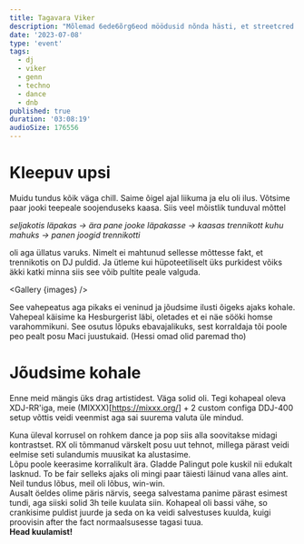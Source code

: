 ```yaml
---
title: Tagavara Viker
description: "Mõlemad 6ede6õrg6eod möödusid nõnda hästi, et streetcred lendab lakke. Nii saimegi Vikerpeol genni alla korusele seti. Plaanitud DJd ei saanud tulla ja soovitusega tuligi postkasti pakkumine."
date: '2023-07-08'
type: 'event'
tags:
  - dj
  - viker
  - genn
  - techno
  - dance
  - dnb
published: true
duration: '03:08:19'
audioSize: 176556
---
```


<script>
 import pic1 from '$lib/assets/2023-07-08_1.jpg?run'
 import pic2 from '$lib/assets/2023-07-08_2.jpg?run'
 import Gallery from '$lib/components/Gallery.svelte';

 const images = [{ src:pic1, alt:"Mõlemad monospacee liikmed tänaval. RX kükitab paremal pool ja avab nüüdseks poolikut siidri purki. Vasakul pool hoiab Mimmu kleepuvat DJ pulti." }]
 const images2 = [{src: pic2, alt:'Prodhannese tehtud selfie, mille taustal on mõlemad monospacee liikmed.' }]
    
</script>

# Kleepuv upsi

Muidu tundus kõik väga chill. Saime õigel ajal liikuma ja elu oli ilus. Võtsime
paar jooki teepeale soojenduseks kaasa. Siis veel mõistlik tunduval mõttel

_seljakotis läpakas -> ära pane jooke läpakasse -> kaasas trennikott kuhu mahuks
-> panen joogid trennikotti_

oli aga üllatus varuks. Nimelt ei mahtunud sellesse mõttesse fakt, et
trennikotis on DJ puldid. Ja ütleme kui hüpoteetiliselt üks purkidest võiks äkki
katki minna siis see võib pultite peale valguda.

<Gallery {images} />

See vahepeatus aga pikaks ei veninud ja jõudsime ilusti õigeks ajaks kohale.  
Vahepeal käisime ka Hesburgerist läbi, oletades et ei näe sööki homse
varahommikuni. See osutus lõpuks ebavajalikuks, sest korraldaja tõi poole peo
pealt posu Maci juustukaid. (Hessi omad olid paremad tho)

# Jõudsime kohale

Enne meid mängis üks drag artistidest. Väga solid oli. Tegi kohapeal oleva
XDJ-RR'iga, meie (MIXXX)[https://mixxx.org/] + 2 custom configa DDJ-400 setup
võttis veidi veenmist aga sai suurema valuta üle mindud.

<Gallery images={images2} />

Kuna üleval korrusel on rohkem dance ja pop siis alla soovitakse midagi
kontrastset. RX oli tõmmanud värskelt posu uut tehnot, millega pärast veidi
eelmise seti sulandumis muusikat ka alustasime.  
Lõpu poole keerasime korralikult ära. Gladde Palingut pole kuskil nii edukalt
lasknud. To be fair selleks ajaks oli mingi paar täiesti läinud vana alles aint.
Neil tundus lõbus, meil oli lõbus, win-win.  
Ausalt öeldes olime päris närvis, seega salvestama panime pärast esimest tundi,
aga siiski solid 3h teile kuulata siin. Kohapeal oli bassi vähe, so crankisime
puldist juurde ja seda on ka veidi salvestuses kuulda, kuigi proovisin after the
fact normaalsusesse tagasi tuua.  
**Head kuulamist!**
